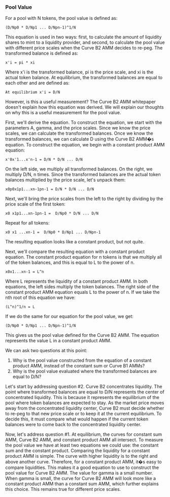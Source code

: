 ### Pool Value

For a pool with N tokens, the pool value is defined as:

```
(D/Np0 * D/Np1 ... D/Npn-1)^1/N
```

This equation is used in two ways: first, to calculate the amount of liquidity shares to mint to a liquidity provider, and second, to calculate the pool value with different price scales when the Curve B2 AMM decides to re-peg. The transformed balance is defined as:

```
x'i = pi * xi
```

Where x'i is the transformed balance, pi is the price scale, and xi is the actual token balance. At equilibrium, the transformed balances are equal to each other and are defined as:

```
At equilibrium x'i = D/N
```

However, is this a useful measurement? The Curve B2 AMM whitepaper doesn't explain how this equation was derived. We will explain our thoughts on why this is a useful measurement for the pool value.

First, we'll derive the equation. To construct the equation, we start with the parameters A, gamma, and the price scales. Since we know the price scales, we can calculate the transformed balances. Once we know the transformed balances, we can calculate D using the Curve B2 AMM�s equation. To construct the equation, we begin with a constant product AMM equation:

```
x'0x'1...x'n-1 = D/N * D/N ... D/N
```

On the left side, we multiply all transformed balances.  On the right, we multiply D/N, n times. Since the transformed balances are the actual token balances multiplied by the price scale, let's unpack them:

```
x0p0x1p1...xn-1pn-1 = D/N * D/N ... D/N
```

Next, we'll bring the price scales from the left to the right by dividing by the price scale of the first token:

```
x0 x1p1...xn-1pn-1 =  D/Np0 * D/N ... D/N
```

Repeat for all tokens:

```
x0 x1 ...xn-1 =  D/Np0 * D/Np1 ... D/Npn-1
```

The resulting equation looks like a constant product, but not quite.

Next, we'll compare the resulting equation with a constant product equation.  The constant product equation for n tokens is that we multiply all of the token balances, and this is equal to L to the power of n.

```
x0x1...xn-1 = L^n
```

Where L represents the liquidity of a constant product AMM. In both equations, the left sides multiply the token balances.  The right side of the constant product AMM equation equals  L to the power of n. If we take the nth root of this equation we have:

```
(L^n)^1/n = L
```

If we do the same for our equation for the pool value, we get:

```
(D/Np0 * D/Np1 ... D/Npn-1)^1/N
```

This gives us the pool value defined for the Curve B2 AMM.  The equation represents the value L in a constant product AMM.

We can ask two questions at this point:
  1. Why is the pool value constructed from the equation of a constant product AMM, instead of the constant sum or Curve B1 AMMs?
  2. Why is the pool value evaluated where the transformed balances are equal to D/N?

Let's start by addressing question #2. Curve B2 concentrates liquidity. The point where transformed balances are equal to D/N represents the center of concentrated liquidity. This is because it represents the equilibrium of the pool where token balances are expected to stay. As the market price moves away from the concentrated liquidity center, Curve B2 must decide whether to re-peg to that new price scale or to keep it at the current equilibrium. To decide this, it must compare what would happen if the current token balances were to come back to the concentrated liquidity center. 

Now, let's address question #1.  At equilibrium, the curves for constant sum AMM, Curve B2 AMM, and constant product AMM all intersect. To measure the pool value we have at least two equations we could use: the constant sum and the constant product. Comparing the liquidity for a constant product AMM is simple. The curve with higher liquidity is to the right and above another curve. Therefore, for a constant product AMM, it�s easy to compare liquidities. This makes it a good equation to use to construct the pool value for Curve B2 AMM. The value for gamma is a small number. When gamma is small, the curve for Curve B2 AMM will look more like a constant product AMM than a constant sum AMM, which further explains this choice. This remains true for different price scales.

